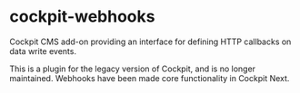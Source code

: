 # cockpit-webhooks
Cockpit CMS add-on providing an interface for defining HTTP callbacks on data write events.

This is a plugin for the legacy version of Cockpit, and is no longer maintained. Webhooks have been made core functionality in Cockpit Next. 
